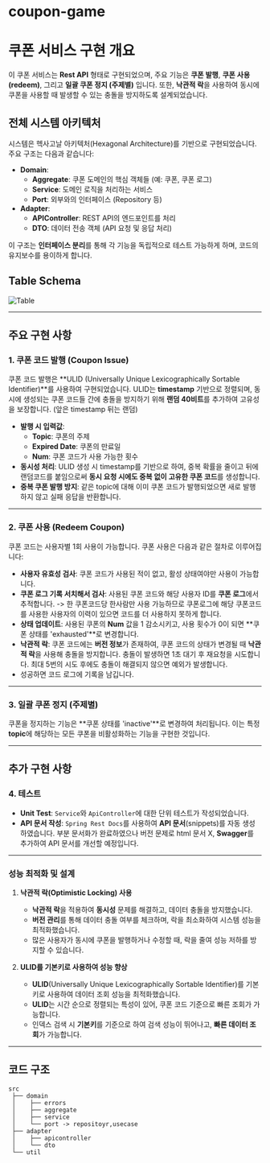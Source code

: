 # coupon-game
# 쿠폰 서비스 구현 개요

이 쿠폰 서비스는 **Rest API** 형태로 구현되었으며, 주요 기능은 **쿠폰 발행**, **쿠폰 사용 (redeem)**, 그리고 **일괄 쿠폰 정지 (주제별)** 입니다. 또한, **낙관적 락**을 사용하여 동시에 쿠폰을 사용할 때 발생할 수 있는 충돌을 방지하도록 설계되었습니다. 

## 전체 시스템 아키텍처

시스템은 헥사고날 아키텍처(Hexagonal Architecture)를 기반으로 구현되었습니다. 주요 구조는 다음과 같습니다:

- **Domain**: 
  - **Aggregate**: 쿠폰 도메인의 핵심 객체들 (예: 쿠폰, 쿠폰 로그)
  - **Service**: 도메인 로직을 처리하는 서비스
  - **Port**: 외부와의 인터페이스 (Repository 등)
- **Adapter**:
  - **APIController**: REST API의 엔드포인트를 처리
  - **DTO**: 데이터 전송 객체 (API 요청 및 응답 처리)

이 구조는 **인터페이스 분리**를 통해 각 기능을 독립적으로 테스트 가능하게 하며, 코드의 유지보수를 용이하게 합니다.

## Table Schema
![Table](https://github.com/user-attachments/assets/25326554-ea31-4677-8a72-48d13eb4ad44)


---

## 주요 구현 사항

### 1. 쿠폰 코드 발행 (Coupon Issue)

쿠폰 코드 발행은 **ULID (Universally Unique Lexicographically Sortable Identifier)**를 사용하여 구현되었습니다. ULID는 **timestamp** 기반으로 정렬되며, 동시에 생성되는 쿠폰 코드들 간에 충돌을 방지하기 위해 **랜덤 40비트**를 추가하여 고유성을 보장합니다. (앞은 timestamp 뒤는 랜덤)

- **발행 시 입력값**:
  - **Topic**: 쿠폰의 주제
  - **Expired Date**: 쿠폰의 만료일
  - **Num**: 쿠폰 코드가 사용 가능한 횟수
- **동시성 처리**: ULID 생성 시 timestamp를 기반으로 하여, 중복 확률을 줄이고 뒤에 랜덤코드를 붙임으로써 **동시 요청 시에도 중복 없이 고유한 쿠폰 코드**를 생성합니다.
- **중복 쿠폰 발행 방지**: 같은 topic에 대해 이미 쿠폰 코드가 발행되었으면 새로 발행하지 않고 실패 응답을 반환합니다. 

---

### 2. 쿠폰 사용 (Redeem Coupon)

쿠폰 코드는 사용자별 1회 사용이 가능합니다. 
쿠폰 사용은 다음과 같은 절차로 이루어집니다:

- **사용자 유효성 검사**: 쿠폰 코드가 사용된 적이 없고, 활성 상태여야만 사용이 가능합니다.
- **쿠폰 로그 기록 서치해서 검사**: 사용된 쿠폰 코드와 해당 사용자 ID를 **쿠폰 로그**에서 추적합니다. -> 한 쿠폰코드당 한사람만 사용 가능하므로 쿠폰로그에 해당 쿠폰코드를 사용한 사용자의 이력이 있으면 코드를 더 사용하지 못하게 합니다.
- **상태 업데이트**: 사용된 쿠폰의 **Num** 값을 1 감소시키고, 사용 횟수가 0이 되면 **쿠폰 상태를 'exhausted'**로 변경합니다.
- **낙관적 락**: 쿠폰 코드에는 **버전 정보**가 존재하여, 쿠폰 코드의 상태가 변경될 때 **낙관적 락**을 사용해 충돌을 방지합니다. 충돌이 발생하면 1초 대기 후 재요청을 시도합니다. 최대 5번의 시도 후에도 충돌이 해결되지 않으면 예외가 발생합니다.
- 성공하면 코드 로그에 기록을 남깁니다.
---

### 3. 일괄 쿠폰 정지 (주제별)

쿠폰을 정지하는 기능은 **쿠폰 상태를 'inactive'**로 변경하여 처리됩니다. 이는 특정 **topic**에 해당하는 모든 쿠폰을 비활성화하는 기능을 구현한 것입니다.

---

## 추가 구현 사항

### 4. 테스트

- **Unit Test**: `Service`와 `ApiController`에 대한 단위 테스트가 작성되었습니다.
- **API 문서 작성**: `Spring Rest Docs`를 사용하여 **API 문서**(snippets)를 자동 생성하였습니다. 부분 문서화가 완료하였으나 버전 문제로 html 문서 X, **Swagger**를 추가하여 API 문서를 개선할 예정입니다.

---

### 성능 최적화 및 설계

1. **낙관적 락(Optimistic Locking) 사용**
   - **낙관적 락**을 적용하여 **동시성** 문제를 해결하고, 데이터 충돌을 방지했습니다.
   - **버전 관리**를 통해 데이터 충돌 여부를 체크하며, 락을 최소화하여 시스템 성능을 최적화했습니다.
   - 많은 사용자가 동시에 쿠폰을 발행하거나 수정할 때, 락을 줄여 성능 저하를 방지할 수 있습니다.

2. **ULID를 기본키로 사용하여 성능 향상**
   - **ULID**(Universally Unique Lexicographically Sortable Identifier)를 기본키로 사용하여 데이터 조회 성능을 최적화했습니다.
   - **ULID**는 시간 순으로 정렬되는 특성이 있어, 쿠폰 코드 기준으로 빠른 조회가 가능합니다.
   - 인덱스 검색 시 **기본키**를 기준으로 하여 검색 성능이 뛰어나고, **빠른 데이터 조회**가 가능합니다.

---

## 코드 구조

```plaintext
src
 ├── domain
 │    ├── errors   
 │    ├── aggregate
 │    ├── service
 │    └── port -> repositoyr,usecase
 ├── adapter
 │    ├── apicontroller
 │    └── dto
 └── util
